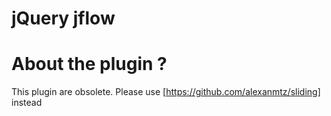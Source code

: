 # jQuery jflow

# About the plugin ?

This plugin are obsolete. Please use [https://github.com/alexanmtz/sliding] instead